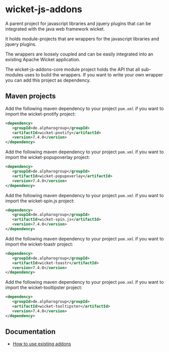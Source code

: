 wicket-js-addons
====================

A parent project for javascript libraries and jquery plugins that can be integrated with the java web framework wicket.

It holds module-projects that are wrappers for the javascript libraries and jquery plugins.

The wrappers are loosely coupled and can be easily integrated into an existing Apache Wicket application.

The wicket-js-addons-core module project holds the API that all sub-modules uses to build the wrappers. If you want to write your own wrapper you can add this project as dependency.


## Maven projects

Add the following maven dependency to your project `pom.xml` if you want to import the wicket-pnotify project:

```xml
<dependency>
   <groupId>de.alpharogroup</groupId>
   <artifactId>wicket-pnotify</artifactId>
   <version>7.4.0</version>
</dependency>
```

Add the following maven dependency to your project `pom.xml` if you want to import the wicket-popupoverlay project:

```xml
<dependency>
   <groupId>de.alpharogroup</groupId>
   <artifactId>wicket-popupoverlay</artifactId>
   <version>7.4.0</version>
</dependency>
```

Add the following maven dependency to your project `pom.xml` if you want to import the wicket-spin.js project:

```xml
<dependency>
   <groupId>de.alpharogroup</groupId>
   <artifactId>wicket-spin.js</artifactId>
   <version>7.4.0</version>
</dependency>
```

Add the following maven dependency to your project `pom.xml` if you want to import the wicket-toastr project:

```xml
<dependency>
   <groupId>de.alpharogroup</groupId>
   <artifactId>wicket-toastr</artifactId>
   <version>7.4.0</version>
</dependency>
```

Add the following maven dependency to your project `pom.xml` if you want to import the wicket-tooltipster project:

```xml
<dependency>
   <groupId>de.alpharogroup</groupId>
   <artifactId>wicket-tooltipster</artifactId>
   <version>7.4.0</version>
</dependency>
```

## Documentation


  * [How to use existing addons][How to use existing addons]
  
   [How to use existing addons]: https://github.com/lightblueseas/wicket-js-addons/wiki/How-to-use-existing-addons "How to use existing addons"
